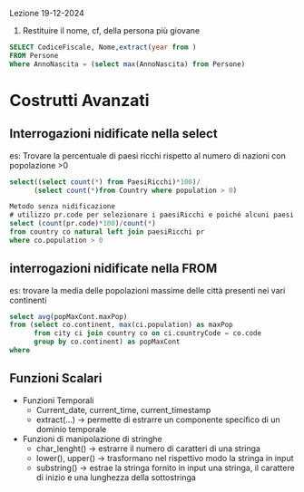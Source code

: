 Lezione 19-12-2024

1) Restituire il nome, cf, della persona più giovane

```SQL
SELECT CodiceFiscale, Nome,extract(year from )
FROM Persone
Where AnnoNascita = (select max(AnnoNascita) from Persone)
```

# Costrutti Avanzati

## Interrogazioni nidificate nella select
es: Trovare la percentuale di paesi ricchi rispetto al numero di nazioni con popolazione >0
```SQL
select((select count(*) from PaesiRicchi)*100)/
      (select count(*)from Country where population > 0)

Metodo senza nidificazione
# utilizzo pr.code per selezionare i paesiRicchi e poiché alcuni paesi sono "non ricchi" e quindi hanno una enupla vuota dopo la left join
select (count(pr.code)*100)/count(*)
from country co natural left join paesiRicchi pr
where co.population > 0
```
## interrogazioni nidificate nella FROM
es: trovare la media delle popolazioni massime delle città presenti nei vari continenti
```SQL
select avg(popMaxCont.maxPop)
from (select co.continent, max(ci.population) as maxPop
      from city ci join country co on ci.countryCode = co.code
      group by co.continent) as popMaxCont
where
```

## Funzioni Scalari
- Funzioni Temporali
	- Current_date, current_time, current_timestamp
	- extract(...) -> permette di estrarre un componente specifico di un dominio temporale
- Funzioni di manipolazione di stringhe
	- char_lenght() -> estrarre il numero di caratteri di una stringa
	- lower(), upper() -> trasformano nel rispettivo modo la stringa in input
	- substring() -> estrae la stringa fornito in input una stringa, il carattere di inizio e una lunghezza della sottostringa
	
